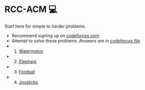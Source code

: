 # RCC-ACM :computer:

Start here for simple to harder problems.
  - Recommend signing up on [codeforces.com](http://codeforces.com/)
  - Attempt to solve these problems. *Answers are in [codeforces file](https://github.com/espinozahector/RCC-ACM/tree/master/CodeForces)* 
  - 1. [Watermelon](http://codeforces.com/problemset/problem/4/A)
  - 2. [Elephant](http://codeforces.com/problemset/problem/617/A)
  - 3. [Football](http://codeforces.com/problemset/problem/96/A)
  - 4. [Joysticks](http://codeforces.com/problemset/problem/651/A)

